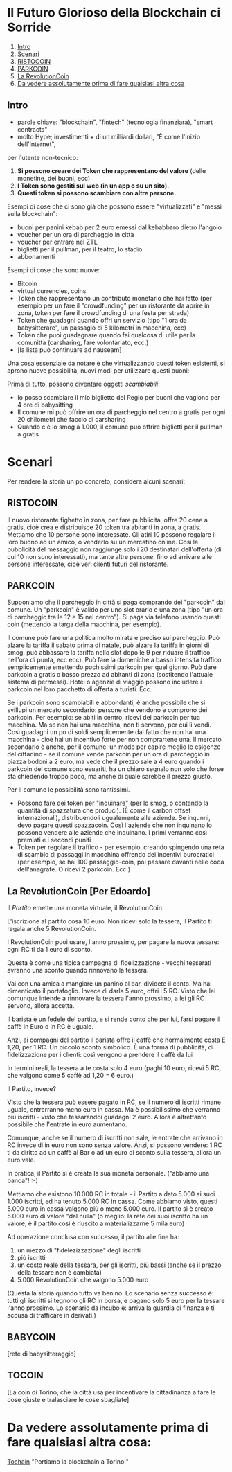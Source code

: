 # Il Futuro Glorioso della Blockchain ci Sorride 


1. [Intro](#intro)
1. [Scenari](#scenari)
  1. [RISTOCOIN](#ristocoin)
  1. [PARKCOIN](#parkcoin)
  1. [La RevolutionCoin](#revolutioncoin)
1. [Da vedere assolutamente prima di fare qualsiasi altra cosa](#ultimo)

## Intro

 * parole chiave: "blockchain", "fintech" (tecnologia finanziara), "smart contracts"
 * molto Hype; investimenti + di un milliardi dollari, "È come l'inizio dell'internet",

per l'utente non-tecnico:

 1. **Si possono creare dei Token che rappresentano del valore** (delle monetine, dei buoni, ecc)
 1. **I Token sono gestiti sul web (in un app o su un sito).**
 1. **Questi token si possono scambiare con altre persone.**

Esempi di cose che ci sono già che possono essere "virtualizzati" e "messi sulla blockchain":
  - buoni per panini kebab per 2 euro emessi dal kebabbaro dietro l'angolo
  - voucher per un ora di parcheggio in città
  - voucher per entrare nel ZTL
  - biglietti per il pullman, per il teatro, lo stadio
  - abbonamenti

Esempi di cose che sono nuove:

 - Bitcoin
 - virtual currencies, coins 
 - Token che rappresentano un contributo monetario che hai fatto (per esempio per un fare il "crowdfunding" per un ristorante da aprire in zona, token per fare il crowdfunding di una festa per strada)
 - Token che guadagni quando offri un servizio (tipo "1 ora da babysitterare", un passagio di 5 kilometri in macchina, ecc)
 - Token che puoi guadagnare quando fai qualcosa di utile per la comunittà (carsharing, fare volontariato, ecc.)
 - [la lista può continuare ad nauseam]

Una cosa essenziale da notare è che virtualizzando questi token esistenti, si aprono nuove possibilità, nuovi modi per utilizzare questi buoni:

Prima di tutto, possono diventare oggetti *scambiabili*:

 - Io posso scambiare il mio biglietto del Regio per buoni che vaglono per 4 ore di babysitting
 - Il comune mi può offrire un ora di parcheggio nel centro a gratis per ogni 20 chilometri che faccio di carsharing
 - Quando c'è lo smog a 1.000, il comune può offrire biglietti per il pullman a gratis


# Scenari

Per rendere la storia un po concreto, considera alcuni scenari:

## RISTOCOIN

Il nuovo ristorante fighetto in zona, per fare pubblicita, offre 20 cene a gratis, cioè crea e distribuisce 20 token tra abitanti in zona, a gratis. Mettiamo che 10 persone sono interessate. Gli atlri 10 possono regalare il loro buono ad un amico, o venderlo su un mercatino online. Così la pubblicità del messaggio non raggiunge solo i 20 destinatari dell'offerta (di cui 10 non sono interessati), ma tante altre persone, fino ad arrivare alle persone interessate, cioè veri clienti futuri del ristorante. 

## PARKCOIN

Supponiamo che il parcheggio in città si paga comprando dei "parkcoin" dal comune. Un "parkcoin" è valido per uno slot orario e una zona (tipo "un ora di parcheggio tra le 12 e 15 nel centro"). Si paga via telefono usando questi coin (mettendo la targa della macchina, per esempio). 

Il comune può fare una politica molto mirata e preciso sul parcheggio. Può alzare la tariffa il sabato prima di natale, può alzare la tariffa in giorni di smog, può abbassare la tariffa nello slot dopo le 9 per riduare il traffico nell'ora di punta, ecc ecc). Può fare la domeniche a basso intensità traffico semplicemente emettendo pochissimi parkcoin per quel giorno. Può dare parkcoin a gratis o basso prezzo ad abitanti di zona (sostitendo l'attuale sistema di permessi). Hotel o agenzie di viaggio possono includere i parkcoin nel loro pacchetto di offerta a turisti. Ecc. 

Se i parkcoin sono scambiabili e abbondanti, è anche possibile che si svillupi un mercato secondario: persone che vendono e comprono dei parkcoin. Per esempio: se abiti in centro, ricevi dei parkcoin per tua macchina. Ma se non hai una macchina, non ti servono, per cui lì vendi. Così guadagni un po di soldi semplicemente dal fatto che non hai una macchina - cioè hai un incentivo forte per non comprartene una. Il mercato secondario è anche, per il comune, un modo per capire meglio le esigenze del cittadino - se il comune vende parkcoin per un ora di parcheggio in piazza bodoni a 2 euro, ma vede che il prezzo  sale a 4 euro quando i parkcoin del comune sono esuariti, ha un chiaro segnalo non solo che forse sta chiedendo troppo poco, ma anche di quale sarebbe il prezzo giusto.

Per il comune le possibilità sono tantissimi. 
- Possono fare dei token per "inquinare" (per lo smog, o contando la quantità di spazzatura che produci). (È come il carbon offset internazionali), distribuendoli ugualemente alle aziende. Se inqunni, devo pagare questi spazzacoin. Così l'aziende che non inquinano lo possono vendere alle aziende che inquinano. I primi verranno così premiati e i secondi puniti
- Token per regolare il traffico - per esempio, creando spingendo una  reta di scambio di passaggi in macchina offrendo dei incentivi burocratici (per esempio, se hai 100 passaggio-coin, poi passare davanti nelle coda dell'anagrafe. O ricevi 2 parkcoin. Ecc.)


## <a id="revolutioncoin"></a>La RevolutionCoin [Per Edoardo] 

Il *Partito* emette una moneta virtuale, il RevolutionCoin. 

L'iscrizione al partito cosa 10 euro. Non ricevi solo la tessera, il Partito ti regala anche 5 RevolutionCoin. 

I RevolutionCoin puoi usare, l'anno prossimo, per pagare la nuova tessare: ogni RC ti da 1 euro di sconto. 

Questa è come una tipica campagna di fidelizzazione - vecchi tesserati avranno una sconto quando rinnovano la tessera.

Vai con una amica a mangiare un panino al bar, dividete il conto. Ma hai dimenticato il portafoglio.
Invece di darla 5 euro, offri i 5 RC. Visto che lei comunque intende a rinnovare la tessera l'anno prossimo, a lei gli RC servono, allora accetta.

Il barista è un fedele del partito, e si rende conto che per lui, farsi pagare il caffè in Euro o in RC è uguale. 

Anzi, ai compagni del partito il barista offre il caffè che normalmente costa E 1,20, per 1 RC. Un piccolo sconto simbolico. 
È una forma di pubblicità, di fidelizzazione per i clienti: così vengono a prendere il caffè da lui 


In termini reali, la tessera a te costa solo 4 euro (paghi 10 euro, ricevi 5 RC, che valgono come 5 caffè ad 1,20 = 6 euro.)

Il Partito, invece? 

Visto che la tessera può essere pagato in RC, se il numero di iscritti rimane uguale, entrerranno meno euro in cassa. 
Ma è possibilissimo che verranno più iscritti - visto che tessarandoi guadagni 2 euro. Allora è altrettanto possibile che l'entrate in euro aumentano.

Comunque, anche se il numero di iscritti non sale, le entrate che arrivano in RC invece di in euro non sono senza valore. 
Anzi, si possono vendere: 1 RC ti da diritto ad un caffè al Bar o ad un euro di sconto sulla tessera, allora un euro vale.

In pratica, il Partito si è creata la sua moneta personale. ("abbiamo una banca"! :-)

Mettiamo che esistono 10.000 RC in totale - il Partito a dato 5.000 ai suoi 1.000 iscritti, ed ha tenuto 5.000 RC in cassa. Come abbiamo visto, questi 5.000 euro in cassa valgono più o meno 5.000 euro. Il partito si è creato 5.000 euro di valore "dal nulla" (o meglio: la rete dei suoi iscritto ha un valore, è il partito così è riuscito a materializzarne 5 mila euro)

Ad operazione conclusa con successo, il partito alle fine ha:

1. un mezzo di "fidelezizzazione" degli iscritti
2. più iscritti
3. un costo reale della tessara, per gli iscritti, più bassi (anche se il prezzo della tessare non è cambiata)
4. 5.000 RevolutionCoin che valgono 5.000 euro

(Questa la storia quando tutto va benino. Lo scenario senza successo è: tutti gli iscritti si tegnono gli RC in borsa, e pagano solo 5 euro per la tessare l'anno prossimo. Lo scenario da incubo è: arriva la guardia di finanza e ti accusa di trafficare in derivati.)


## BABYCOIN

[rete di babysitteraggio]

## TOCOIN

[La coin di Torino, che la città usa per incentivare la cittadinanza a fare le cose giuste e tralasciare le cose sbagliate]


# <a id="ultimo"></a>Da vedere assolutamente prima di fare qualsiasi altra cosa: 

[Tochain](http://www.tochain.org) "Portiamo la blockchain a Torino!"



  